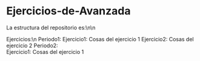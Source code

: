 # Ejercicios-de-Avanzada

La estructura del repositorio es:\n\n

Ejercicios:\n
  Periodo1:
    Ejercicio1:
      Cosas del ejercicio 1
    Ejercicio2:
      Cosas del ejercicio 2
  Periodo2:  
    Ejercicio1:
      Cosas del ejercicio 1
